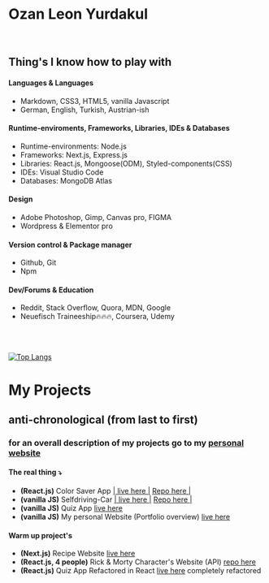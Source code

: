 # Ozan Leon Yurdakul

</br>


## Thing's I know how to play with


#### Languages & Languages
- Markdown, CSS3, HTML5, vanilla Javascript
- German, English, Turkish, Austrian-ish

#### Runtime-enviroments, Frameworks, Libraries, IDEs & Databases
- Runtime-environments: Node.js
- Frameworks: Next.js, Express.js
- Libraries: React.js, Mongoose(ODM), Styled-components(CSS)
- IDEs: Visual Studio Code
- Databases: MongoDB Atlas

#### Design
-  Adobe Photoshop, Gimp, Canvas pro, FIGMA 
- Wordpress & Elementor pro

#### Version control & Package manager
- Github, Git
- Npm

#### Dev/Forums & Education
- Reddit, Stack Overflow, Quora, MDN, Google
- Neuefisch Traineeship🔥🔥🔥, Coursera, Udemy

</br> </br>

[![Top Langs](https://github-readme-stats.vercel.app/api/top-langs/?username=Ozanyurdakul98)](https://github.com/anuraghazra/github-readme-stats)

# My Projects
## anti-chronological (from last to first)
### for an overall description of my projects go to my <a href="https://recipe-app-nextjs.vercel.app/">personal website</a>

#### The real thing ⤵
- <strong>(React.js)</strong> Color Saver App <a href="https://color-saver-react-app.vercel.app">| live here |</a> <a href="https://github.com/Ozanyurdakul98/color-saver-react-app
">Repo here |</a> 
- <strong>(vanilla JS)</strong> Selfdriving-Car <a href="https://ozanyurdakul98.github.io/selfdriving-car/
">| live here |</a> <a href="https://github.com/Ozanyurdakul98/selfdriving-car
">Repo here |</a> 
- <strong>(vanilla JS)</strong>  Quiz App <a href="https://ozanyurdakul98.github.io/general-knowledge-quiz/">live here</a> 
- <strong>(vanilla JS)</strong> My personal Website (Portfolio overview) <a href="https://ozanyurdakul98.github.io/personal-website/">live here</a>

#### Warm up project's
- <strong>(Next.js)</strong> Recipe Website <a href="https://recipe-app-nextjs.vercel.app">live here</a> 
- <strong>(React.js, 4 people)</strong>  Rick & Morty Character's Website (API) <a href="https://github.com/philmetscher/web-rick-and-morty-app">repo here</a>
- <strong>(React.js)</strong>  Quiz App Refactored in React <a href="https://react-quiz-app-v2-refactor.vercel.app">live here</a> completely refactored 

</br>

<!---
Ozanyurdakul98/Ozanyurdakul98 is a ✨ special ✨ repository because its `README.md` (this file) appears on your GitHub profile.
You can click the Preview link to take a look at your changes.
--->

